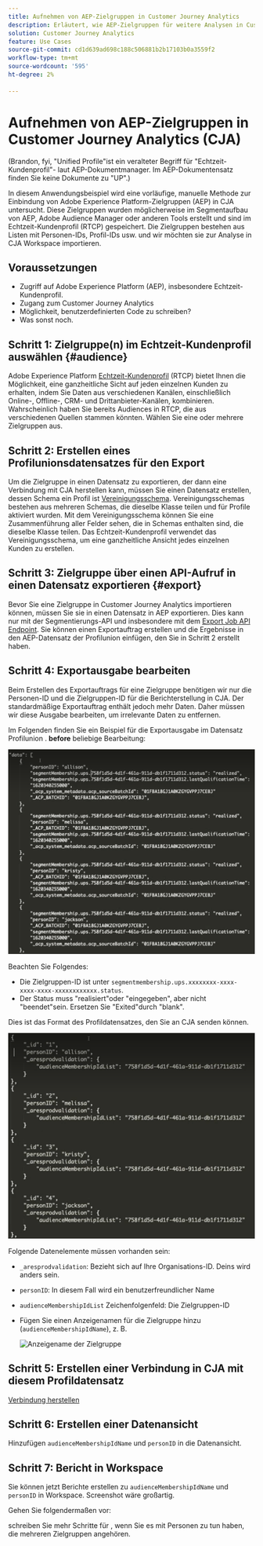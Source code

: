```yaml
---
title: Aufnehmen von AEP-Zielgruppen in Customer Journey Analytics
description: Erläutert, wie AEP-Zielgruppen für weitere Analysen in Customer Journey Analytics aufgenommen werden.
solution: Customer Journey Analytics
feature: Use Cases
source-git-commit: cd1d639ad698c188c506881b2b17103b0a3559f2
workflow-type: tm+mt
source-wordcount: '595'
ht-degree: 2%

---
```



# Aufnehmen von AEP-Zielgruppen in Customer Journey Analytics (CJA)

(Brandon, fyi, &quot;Unified Profile&quot;ist ein veralteter Begriff für &quot;Echtzeit-Kundenprofil&quot;- laut AEP-Dokumentmanager. Im AEP-Dokumentensatz finden Sie keine Dokumente zu &quot;UP&quot;.)

In diesem Anwendungsbeispiel wird eine vorläufige, manuelle Methode zur Einbindung von Adobe Experience Platform-Zielgruppen (AEP) in CJA untersucht. Diese Zielgruppen wurden möglicherweise im Segmentaufbau von AEP, Adobe Audience Manager oder anderen Tools erstellt und sind im Echtzeit-Kundenprofil (RTCP) gespeichert. Die Zielgruppen bestehen aus Listen mit Personen-IDs, Profil-IDs usw. und wir möchten sie zur Analyse in CJA Workspace importieren.

## Voraussetzungen

* Zugriff auf Adobe Experience Platform (AEP), insbesondere Echtzeit-Kundenprofil.
* Zugang zum Customer Journey Analytics
* Möglichkeit, benutzerdefinierten Code zu schreiben?
* Was sonst noch.

## Schritt 1: Zielgruppe(n) im Echtzeit-Kundenprofil auswählen {#audience}

Adobe Experience Platform [Echtzeit-Kundenprofil](https://experienceleague.adobe.com/docs/experience-platform/profile/home.html?lang=de) (RTCP) bietet Ihnen die Möglichkeit, eine ganzheitliche Sicht auf jeden einzelnen Kunden zu erhalten, indem Sie Daten aus verschiedenen Kanälen, einschließlich Online-, Offline-, CRM- und Drittanbieter-Kanälen, kombinieren. Wahrscheinlich haben Sie bereits Audiences in RTCP, die aus verschiedenen Quellen stammen könnten. Wählen Sie eine oder mehrere Zielgruppen aus.

## Schritt 2: Erstellen eines Profilunionsdatensatzes für den Export

Um die Zielgruppe in einen Datensatz zu exportieren, der dann eine Verbindung mit CJA herstellen kann, müssen Sie einen Datensatz erstellen, dessen Schema ein Profil ist [Vereinigungsschema](https://experienceleague.adobe.com/docs/experience-platform/profile/union-schemas/union-schema.html?lang=en#understanding-union-schemas).
Vereinigungsschemas bestehen aus mehreren Schemas, die dieselbe Klasse teilen und für Profile aktiviert wurden. Mit dem Vereinigungsschema können Sie eine Zusammenführung aller Felder sehen, die in Schemas enthalten sind, die dieselbe Klasse teilen. Das Echtzeit-Kundenprofil verwendet das Vereinigungsschema, um eine ganzheitliche Ansicht jedes einzelnen Kunden zu erstellen.

## Schritt 3: Zielgruppe über einen API-Aufruf in einen Datensatz exportieren {#export}

Bevor Sie eine Zielgruppe in Customer Journey Analytics importieren können, müssen Sie sie in einen Datensatz in AEP exportieren. Dies kann nur mit der Segmentierungs-API und insbesondere mit dem [Export Job API Endpoint](https://experienceleague.adobe.com/docs/experience-platform/segmentation/api/export-jobs.html?lang=en). Sie können einen Exportauftrag erstellen und die Ergebnisse in den AEP-Datensatz der Profilunion einfügen, den Sie in Schritt 2 erstellt haben.

## Schritt 4: Exportausgabe bearbeiten

Beim Erstellen des Exportauftrags für eine Zielgruppe benötigen wir nur die Personen-ID und die Zielgruppen-ID für die Berichterstellung in CJA. Der standardmäßige Exportauftrag enthält jedoch mehr Daten. Daher müssen wir diese Ausgabe bearbeiten, um irrelevante Daten zu entfernen.

Im Folgenden finden Sie ein Beispiel für die Exportausgabe im Datensatz Profilunion . **before** beliebige Bearbeitung:

![Nicht bearbeitete Ausgabe](assets/export-unedited.png)

Beachten Sie Folgendes:

* Die Zielgruppen-ID ist unter `segmentmembership.ups.xxxxxxxx-xxxx-xxxx-xxxx-xxxxxxxxxxxx.status`.
* Der Status muss &quot;realisiert&quot;oder &quot;eingegeben&quot;, aber nicht &quot;beendet&quot;sein. Ersetzen Sie &quot;Exited&quot;durch &quot;blank&quot;.

Dies ist das Format des Profildatensatzes, den Sie an CJA senden können.

![Bearbeitete Ausgabe](assets/export-edited.png)

Folgende Datenelemente müssen vorhanden sein:

* `_aresprodvalidation`: Bezieht sich auf Ihre Organisations-ID. Deins wird anders sein.
* `personID`: In diesem Fall wird ein benutzerfreundlicher Name
* `audienceMembershipIdList` Zeichenfolgenfeld: Die Zielgruppen-ID
* Fügen Sie einen Anzeigenamen für die Zielgruppe hinzu (`audienceMembershipIdName`), z. B.

   ![Anzeigename der Zielgruppe](assets/audience-name)

## Schritt 5: Erstellen einer Verbindung in CJA mit diesem Profildatensatz

[Verbindung herstellen](/help/connections/create-connection.md)

## Schritt 6: Erstellen einer Datenansicht

Hinzufügen `audienceMembershipIdName` und `personID` in die Datenansicht.

## Schritt 7: Bericht in Workspace

Sie können jetzt Berichte erstellen zu `audienceMembershipIdName` und `personID` in Workspace.
Screenshot wäre großartig.

Gehen Sie folgendermaßen vor:

schreiben Sie mehr Schritte für , wenn Sie es mit Personen zu tun haben, die mehreren Zielgruppen angehören.




